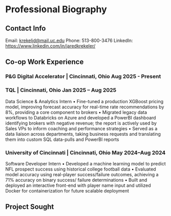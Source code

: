 # Professional Biography 

## Contact Info
Email: krekeljd@mail.uc.edu
Phone: 513-800-3476
LinkedIn: https://www.linkedin.com/in/jaredkrekeler/

## Co-op Work Experience
### P&G Digital Accelerator | Cincinnati, Ohio Aug 2025 - Present

### TQL | Cincinnati, Ohio Jan 2025 – Aug 2025
Data Science & Analytics Intern
• Fine-tuned a production XGBoost pricing model, improving forecast accuracy for real-time rate recommendations by
8%, providing a core component to brokers
• Migrated legacy data workflows to Databricks on Azure and developed a PowerBI dashboard identifying brokers with
negative revenue; the report is actively used by Sales VPs to inform coaching and performance strategies
• Served as a data liaison across departments, taking business requests and translating them into custom SQL data-pulls
and PowerBI reports

### University of Cincinnati | Cincinnati, Ohio May 2024–Aug 2024
Software Developer Intern
• Developed a machine learning model to predict NFL prospect success using historical college football data
• Evaluated model accuracy using real-player success/failure outcomes, achieving a 71% accuracy on binary success/
failure determinations
• Built and deployed an interactive front-end with player name input and utilized Docker for containerization for future
scalable deployment
## Project Sought

